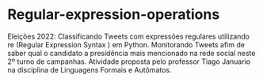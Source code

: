 # Regular-expression-operations
Eleições 2022: Classificando Tweets com expressões regulares utilizando re (Regular Expression Syntax  ) em Python. Monitorando Tweets afim de saber qual o candidato a presidência mais mencionado na rede social neste 2º turno de campanhas.  Atividade proposta pelo professor Tiago Januario na disciplina de Linguagens Formais e Autômatos.
